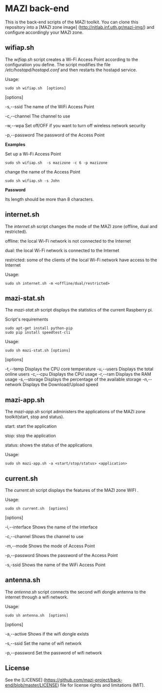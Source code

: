 # MAZI back-end
This is the back-end scripts of the MAZI toolkit. You can clone this repository into a [MAZI zone image] (http://nitlab.inf.uth.gr/mazi-img/) and configure accordingly your MAZI zone.

## wifiap.sh
The *wifiap.sh* script creates a Wi-Fi Access Point according to the configuration you define. The script modifies the file */etc/hostapd/hostapd.conf* and then restarts the hostapd service.

Usage:
```
sudo sh wifiap.sh  [options]
```
[options]

-s,--ssid                                The name of the WiFi Access Point

-c,--channel                             The channel to use

-w,--wpa                                 Set off/OFF if you want to turn off wireless network security

-p,--password                            The password of the Access Point


**Examples**

Set up a Wi-Fi Access Point
```
sudo sh wifiap.sh  -s mazizone -c 6 -p mazizone
```

change the name of the Access Point
```
sudo sh wifiap.sh -s John
```

**Password**

Its length should be more than 8 characters.


## internet.sh

The *internet.sh* script changes the mode of the MAZI zone (offline, dual and restricted).

offline: the local Wi-Fi network is not connected to the Internet

dual: the local Wi-Fi network is connected to the Internet

restricted: some of the clients of the local Wi-Fi network have access to the Internet

Usage:
```
sudo sh internet.sh -m <offline/dual/restricted>
```
## mazi-stat.sh

The *mazi-stat.sh* script displays the statistics of the current Raspberry pi. 

Script's requirements
```
sudo apt-get install python-pip
sudo pip install speedtest-cli
```

Usage:
```
sudo sh mazi-stat.sh [options]
```
[options]

-t,--temp         Displays the CPU core temperature 
-u,--users        Displays the total online users
-c,--cpu          Displays the CPU usage 
-r,--ram          Displays the RAM usage
-s,--storage      Displays the percentage of the available storage
-n,--network      Displays the Download/Upload speed

## mazi-app.sh

The *mazi-app.sh* script administers the applications of the MAZI zone toolkit(start, stop and status).

start: start the application

stop: stop the application

status: shows the status of the applications

Usage:
```
sudo sh mazi-app.sh -a <start/stop/status> <application>
```

## current.sh

The *current.sh* script displays the features of the MAZI zone WIFI .

Usage:
```
sudo sh current.sh  [options]
```
[options]

-i,--interface                           Shows the name of the interface

-c,--channel                             Shows the channel to use

-m,--mode                                Shows the mode of Access Point

-p,--password                            Shows the password of the Access Point

-s,-ssid                                 Shows the name of the WiFi Access Point


## antenna.sh

The *antenna.sh* script connects the second wifi dongle antenna to the internet through a wifi network.

Usage:
```
sudo sh antenna.sh  [options]
```
[options]

-a,--active                           Shows if the wifi dongle exists

-s,--ssid                             Set the name of wifi network

-p,--password                         Set the password of wifi network


## License

See the [LICENSE] (https://github.com/mazi-project/back-end/blob/master/LICENSE) file for license rights and limitations (MIT).
